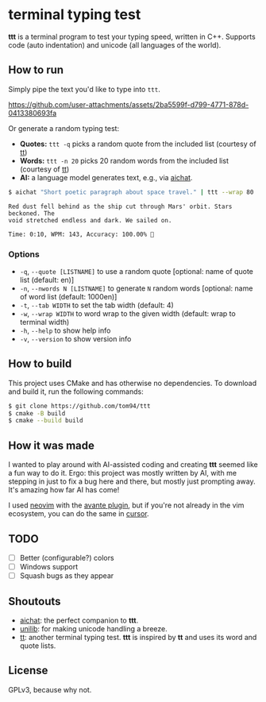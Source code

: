 # terminal typing test

**ttt** is a terminal program to test your typing speed, written in C++.
Supports code (auto indentation) and unicode (all languages of the world).

## How to run

Simply pipe the text you'd like to type into `ttt`.

https://github.com/user-attachments/assets/2ba5599f-d799-4771-878d-0413380693fa

Or generate a random typing test:
- **Quotes:** `ttt -q` picks a random quote from the included list (courtesy of [tt](https://github.com/lemnos/tt))
- **Words:** `ttt -n 20` picks 20 random words from the included list (courtesy of [tt](https://github.com/lemnos/tt))
- **AI:** a language model generates text, e.g., via [aichat](https://github.com/sigoden/aichat).
```bash
$ aichat "Short poetic paragraph about space travel." | ttt --wrap 80
```
```
Red dust fell behind as the ship cut through Mars' orbit. Stars beckoned. The
void stretched endless and dark. We sailed on.

Time: 0:10, WPM: 143, Accuracy: 100.00% 🎉
```

### Options

- `-q`, `--quote [LISTNAME]` to use a random quote [optional: name of quote list (default: en)]
- `-n`, `--nwords N [LISTNAME]` to generate `N` random words [optional: name of word list (default: 1000en)]
- `-t`, `--tab WIDTH` to set the tab width (default: 4)
- `-w`, `--wrap WIDTH` to word wrap to the given width (default: wrap to terminal width)
- `-h`, `--help` to show help info
- `-v`, `--version` to show version info

## How to build

This project uses CMake and has otherwise no dependencies.
To download and build it, run the following commands:

```bash
$ git clone https://github.com/tom94/ttt
$ cmake -B build
$ cmake --build build
```

## How it was made

I wanted to play around with AI-assisted coding and creating **ttt** seemed like a fun way to do it.
Ergo: this project was mostly written by AI, with me stepping in just to fix a bug here and there, but mostly just prompting away.
It's amazing how far AI has come!

I used [neovim](https://neovim.io/) with the [avante plugin](https://github.com/yetone/avante.nvim), but if you're not already in the vim ecosystem, you can do the same in [cursor](https://www.cursor.com/).

## TODO

- [ ] Better (configurable?) colors
- [ ] Windows support
- [ ] Squash bugs as they appear

## Shoutouts

- [aichat](https://github.com/sigoden/aichat): the perfect companion to **ttt**.
- [unilib](https://github.com/ufal/unilib): for making unicode handling a breeze.
- [tt](https://github.com/lemnos/tt): another terminal typing test. **ttt** is inspired by **tt** and uses its word and quote lists.

## License

GPLv3, because why not.
